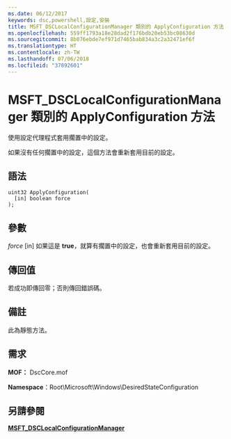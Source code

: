 ```yaml
---
ms.date: 06/12/2017
keywords: dsc,powershell,設定,安裝
title: MSFT_DSCLocalConfigurationManager 類別的 ApplyConfiguration 方法
ms.openlocfilehash: 559ff1793a18e28dad2f176bdb20eb53bc08630d
ms.sourcegitcommit: 8b076ebde7ef971d7465bab834a3c2a32471ef6f
ms.translationtype: HT
ms.contentlocale: zh-TW
ms.lasthandoff: 07/06/2018
ms.locfileid: "37892601"
---
```

# <a name="applyconfiguration-method-of-the-msftdsclocalconfigurationmanager-class"></a>MSFT_DSCLocalConfigurationManager 類別的 ApplyConfiguration 方法

使用設定代理程式套用擱置中的設定。

如果沒有任何擱置中的設定，這個方法會重新套用目前的設定。

## <a name="syntax"></a>語法

```mof
uint32 ApplyConfiguration(
  [in] boolean force
);
```

## <a name="parameters"></a>參數

*force* \[in\] 如果這是 **true**，就算有擱置中的設定，也會重新套用目前的設定。

## <a name="return-value"></a>傳回值

若成功即傳回零；否則傳回錯誤碼。

## <a name="remarks"></a>備註

此為靜態方法。

## <a name="requirements"></a>需求

**MOF：** DscCore.mof

**Namespace**：Root\Microsoft\Windows\DesiredStateConfiguration

## <a name="see-also"></a>另請參閱

[**MSFT_DSCLocalConfigurationManager**](msft-dsclocalconfigurationmanager.md)